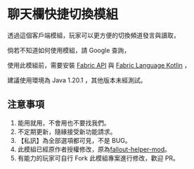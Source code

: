 # 聊天欄快捷切換模組
透過這個客戶端模組，玩家可以更方便的切換頻道發言與讀取，

倘若不知道如何使用模組，請 Google 查詢，

使用此模組前，需要安裝 [Fabric API](https://www.curseforge.com/minecraft/mc-mods/fabric-api) 與 [Fabric Language Kotlin](https://www.curseforge.com/minecraft/mc-mods/fabric-language-kotlin) ，

建議使用環境為 <span class="label label-info">Java 1.20.1</span> ，其他版本未經測試。

## 注意事項
1. 能用就用，不會用也不要找我們。
2. 不定期更新，隨緣接受新功能請求。
3. 【私訊】為全部選項都可見，不是 BUG。
4. 此模組已經原作者授權修改，原為[fallout-helper-mod](https://github.com/patyhank/FalloutHelper)。
5. 有能力的玩家可自行 Fork 此模組專案進行修改，歡迎 PR。
